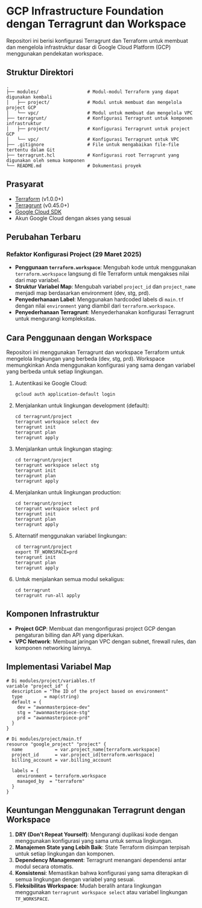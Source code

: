 # GCP Infrastructure Foundation dengan Terragrunt dan Workspace

Repositori ini berisi konfigurasi Terragrunt dan Terraform untuk membuat dan mengelola infrastruktur dasar di Google Cloud Platform (GCP) menggunakan pendekatan workspace.

## Struktur Direktori

```
.
├── modules/                  # Modul-modul Terraform yang dapat digunakan kembali
│   ├── project/              # Modul untuk membuat dan mengelola project GCP
│   └── vpc/                  # Modul untuk membuat dan mengelola VPC
├── terragrunt/               # Konfigurasi Terragrunt untuk komponen infrastruktur
│   ├── project/              # Konfigurasi Terragrunt untuk project GCP
│   └── vpc/                  # Konfigurasi Terragrunt untuk VPC
├── .gitignore                # File untuk mengabaikan file-file tertentu dalam Git
├── terragrunt.hcl            # Konfigurasi root Terragrunt yang digunakan oleh semua komponen
└── README.md                 # Dokumentasi proyek
```

## Prasyarat

- [Terraform](https://www.terraform.io/downloads.html) (v1.0.0+)
- [Terragrunt](https://terragrunt.gruntwork.io/docs/getting-started/install/) (v0.45.0+)
- [Google Cloud SDK](https://cloud.google.com/sdk/docs/install)
- Akun Google Cloud dengan akses yang sesuai

## Perubahan Terbaru

### Refaktor Konfigurasi Project (29 Maret 2025)

- **Penggunaan `terraform.workspace`**: Mengubah kode untuk menggunakan `terraform.workspace` langsung di file Terraform untuk mengakses nilai dari map variabel.
- **Struktur Variabel Map**: Mengubah variabel `project_id` dan `project_name` menjadi map berdasarkan environment (dev, stg, prd).
- **Penyederhanaan Label**: Menggunakan hardcoded labels di `main.tf` dengan nilai `environment` yang diambil dari `terraform.workspace`.
- **Penyederhanaan Terragrunt**: Menyederhanakan konfigurasi Terragrunt untuk mengurangi kompleksitas.

## Cara Penggunaan dengan Workspace

Repositori ini menggunakan Terragrunt dan workspace Terraform untuk mengelola lingkungan yang berbeda (dev, stg, prd). Workspace memungkinkan Anda menggunakan konfigurasi yang sama dengan variabel yang berbeda untuk setiap lingkungan.

1. Autentikasi ke Google Cloud:
   ```
   gcloud auth application-default login
   ```

2. Menjalankan untuk lingkungan development (default):
   ```
   cd terragrunt/project
   terragrunt workspace select dev
   terragrunt init
   terragrunt plan
   terragrunt apply
   ```

3. Menjalankan untuk lingkungan staging:
   ```
   cd terragrunt/project
   terragrunt workspace select stg
   terragrunt init
   terragrunt plan
   terragrunt apply
   ```

4. Menjalankan untuk lingkungan production:
   ```
   cd terragrunt/project
   terragrunt workspace select prd
   terragrunt init
   terragrunt plan
   terragrunt apply
   ```

5. Alternatif menggunakan variabel lingkungan:
   ```
   cd terragrunt/project
   export TF_WORKSPACE=prd
   terragrunt init
   terragrunt plan
   terragrunt apply
   ```

6. Untuk menjalankan semua modul sekaligus:
   ```
   cd terragrunt
   terragrunt run-all apply
   ```

## Komponen Infrastruktur

- **Project GCP**: Membuat dan mengonfigurasi project GCP dengan pengaturan billing dan API yang diperlukan.
- **VPC Network**: Membuat jaringan VPC dengan subnet, firewall rules, dan komponen networking lainnya.

## Implementasi Variabel Map

```hcl
# Di modules/project/variables.tf
variable "project_id" {
  description = "The ID of the project based on environment"
  type        = map(string)
  default = {
    dev = "awanmasterpiece-dev"
    stg = "awanmasterpiece-stg"
    prd = "awanmasterpiece-prd"
  }
}

# Di modules/project/main.tf
resource "google_project" "project" {
  name            = var.project_name[terraform.workspace]
  project_id      = var.project_id[terraform.workspace]
  billing_account = var.billing_account
  
  labels = {
    environment = terraform.workspace
    managed_by  = "terraform"
  }
}
```

## Keuntungan Menggunakan Terragrunt dengan Workspace

1. **DRY (Don't Repeat Yourself)**: Mengurangi duplikasi kode dengan menggunakan konfigurasi yang sama untuk semua lingkungan.
2. **Manajemen State yang Lebih Baik**: State Terraform disimpan terpisah untuk setiap lingkungan dan komponen.
3. **Dependency Management**: Terragrunt menangani dependensi antar modul secara otomatis.
4. **Konsistensi**: Memastikan bahwa konfigurasi yang sama diterapkan di semua lingkungan dengan variabel yang sesuai.
5. **Fleksibilitas Workspace**: Mudah beralih antara lingkungan menggunakan `terragrunt workspace select` atau variabel lingkungan `TF_WORKSPACE`.

